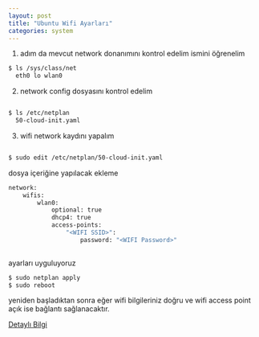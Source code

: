 ```yaml
---
layout: post
title: "Ubuntu Wifi Ayarları"
categories: system
---
```


1. adım da mevcut network donanımını kontrol edelim ismini öğrenelim

``` sh
$ ls /sys/class/net
  eth0 lo wlan0
```

2. network config dosyasını kontrol edelim

```sh

$ ls /etc/netplan
  50-cloud-init.yaml

```

3. wifi network kaydını yapalım


```sh

$ sudo edit /etc/netplan/50-cloud-init.yaml

```

dosya içeriğine yapılacak ekleme

```sh
network:
    wifis:
        wlan0:
            optional: true
            dhcp4: true
            access-points:
                "<WIFI SSID>":
                    password: "<WIFI Password>"
            
```

ayarları uyguluyoruz

```sh
$ sudo netplan apply
$ sudo reboot
```

yeniden başladıktan sonra eğer wifi bilgileriniz doğru ve wifi access point açık ise bağlantı sağlanacaktır.

[Detaylı Bilgi](https://ubuntu.com/tutorials/how-to-install-ubuntu-on-your-raspberry-pi#3-wifi-or-ethernet)
